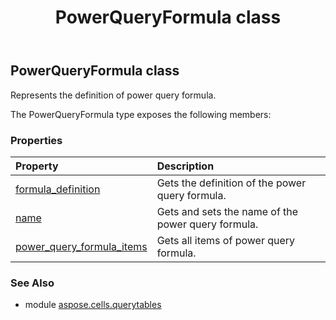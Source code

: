 ﻿---
title: PowerQueryFormula class
second_title: Aspose.Cells for Python via .NET API References
description: 
type: docs
weight: 20
url: /aspose.cells.querytables/powerqueryformula/
is_root: false
---

## PowerQueryFormula class

Represents the definition of power query formula.



The PowerQueryFormula type exposes the following members:

### Properties
| Property | Description |
| :- | :- |
| [formula_definition](/cells/python-net/aspose.cells.querytables/powerqueryformula/formula_definition) | Gets the definition of the power query formula. |
| [name](/cells/python-net/aspose.cells.querytables/powerqueryformula/name) | Gets and sets the name of the power query formula. |
| [power_query_formula_items](/cells/python-net/aspose.cells.querytables/powerqueryformula/power_query_formula_items) | Gets all items of power query formula. |



### See Also
* module [aspose.cells.querytables](..)

